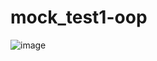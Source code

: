 # mock_test1-oop


![image](https://user-images.githubusercontent.com/91715582/161536229-5f2a3a0a-1be1-4721-b6eb-298ee8f7d9b1.png)

